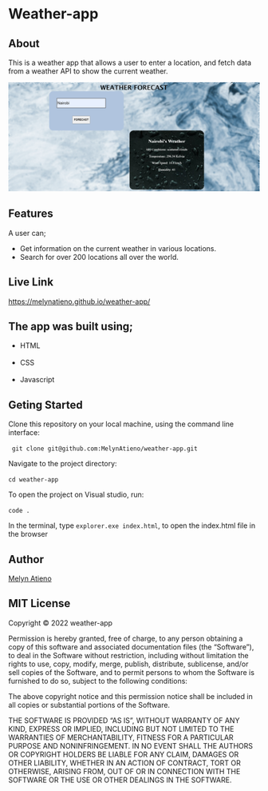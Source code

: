 # Weather-app

## About
This is a weather app that allows a user to enter a location, and fetch data from a weather API to show the current weather.

![weather](weatherapp.png "weather")

## Features
A user can;<br/>

<ul>
<li>Get information on the current weather in various locations.</li> 
<li>Search for over 200 locations all over the world.</li>
</ul>


## Live Link 
https://melynatieno.github.io/weather-app/

## The app was built using;
<ul>
<li>HTML </li> <br/>
<li>CSS </li> <br/>
<li>Javascript </li>
</ul>

## Geting Started

Clone this repository on your local machine, using the command line interface: 

` git clone git@github.com:MelynAtieno/weather-app.git`

Navigate to the project directory: 

`cd weather-app`

To open the project on Visual studio, run:

`code .`

In the terminal, type  `explorer.exe index.html`, to open the index.html file in the browser


## Author
[Melyn Atieno](https://github.com/MelynAtieno)


## MIT License
Copyright © 2022 weather-app

Permission is hereby granted, free of charge, to any person obtaining a copy of this software and associated documentation files (the “Software”), to deal in the Software without restriction, including without limitation the rights to use, copy, modify, merge, publish, distribute, sublicense, and/or sell copies of the Software, and to permit persons to whom the Software is furnished to do so, subject to the following conditions:

The above copyright notice and this permission notice shall be included in all copies or substantial portions of the Software.

THE SOFTWARE IS PROVIDED “AS IS”, WITHOUT WARRANTY OF ANY KIND, EXPRESS OR IMPLIED, INCLUDING BUT NOT LIMITED TO THE WARRANTIES OF MERCHANTABILITY, FITNESS FOR A PARTICULAR PURPOSE AND NONINFRINGEMENT. IN NO EVENT SHALL THE AUTHORS OR COPYRIGHT HOLDERS BE LIABLE FOR ANY CLAIM, DAMAGES OR OTHER LIABILITY, WHETHER IN AN ACTION OF CONTRACT, TORT OR OTHERWISE, ARISING FROM, OUT OF OR IN CONNECTION WITH THE SOFTWARE OR THE USE OR OTHER DEALINGS IN THE SOFTWARE.
